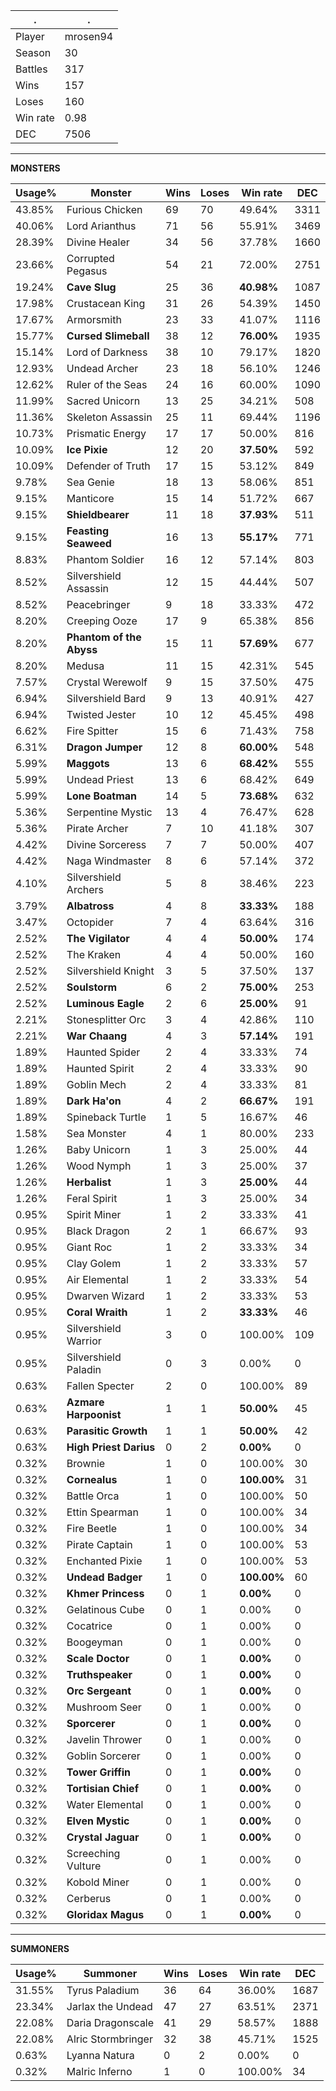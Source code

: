 .|.
|-|-
Player|mrosen94
Season|30
Battles|317
Wins|157
Loses|160
Win rate|0.98
DEC|7506

---
**MONSTERS**

Usage%|Monster|Wins|Loses|Win rate|DEC|
-|-|-|-|-|-|
43.85%|Furious Chicken|69|70|49.64%|3311|
40.06%|Lord Arianthus|71|56|55.91%|3469|
28.39%|Divine Healer|34|56|37.78%|1660|
23.66%|Corrupted Pegasus|54|21|72.00%|2751|
19.24%|**Cave Slug**|25|36|**40.98%**|1087|
17.98%|Crustacean King|31|26|54.39%|1450|
17.67%|Armorsmith|23|33|41.07%|1116|
15.77%|**Cursed Slimeball**|38|12|**76.00%**|1935|
15.14%|Lord of Darkness|38|10|79.17%|1820|
12.93%|Undead Archer|23|18|56.10%|1246|
12.62%|Ruler of the Seas|24|16|60.00%|1090|
11.99%|Sacred Unicorn|13|25|34.21%|508|
11.36%|Skeleton Assassin|25|11|69.44%|1196|
10.73%|Prismatic Energy|17|17|50.00%|816|
10.09%|**Ice Pixie**|12|20|**37.50%**|592|
10.09%|Defender of Truth|17|15|53.12%|849|
9.78%|Sea Genie|18|13|58.06%|851|
9.15%|Manticore|15|14|51.72%|667|
9.15%|**Shieldbearer**|11|18|**37.93%**|511|
9.15%|**Feasting Seaweed**|16|13|**55.17%**|771|
8.83%|Phantom Soldier|16|12|57.14%|803|
8.52%|Silvershield Assassin|12|15|44.44%|507|
8.52%|Peacebringer|9|18|33.33%|472|
8.20%|Creeping Ooze|17|9|65.38%|856|
8.20%|**Phantom of the Abyss**|15|11|**57.69%**|677|
8.20%|Medusa|11|15|42.31%|545|
7.57%|Crystal Werewolf|9|15|37.50%|475|
6.94%|Silvershield Bard|9|13|40.91%|427|
6.94%|Twisted Jester|10|12|45.45%|498|
6.62%|Fire Spitter|15|6|71.43%|758|
6.31%|**Dragon Jumper**|12|8|**60.00%**|548|
5.99%|**Maggots**|13|6|**68.42%**|555|
5.99%|Undead Priest|13|6|68.42%|649|
5.99%|**Lone Boatman**|14|5|**73.68%**|632|
5.36%|Serpentine Mystic|13|4|76.47%|628|
5.36%|Pirate Archer|7|10|41.18%|307|
4.42%|Divine Sorceress|7|7|50.00%|407|
4.42%|Naga Windmaster|8|6|57.14%|372|
4.10%|Silvershield Archers|5|8|38.46%|223|
3.79%|**Albatross**|4|8|**33.33%**|188|
3.47%|Octopider|7|4|63.64%|316|
2.52%|**The Vigilator**|4|4|**50.00%**|174|
2.52%|The Kraken|4|4|50.00%|160|
2.52%|Silvershield Knight|3|5|37.50%|137|
2.52%|**Soulstorm**|6|2|**75.00%**|253|
2.52%|**Luminous Eagle**|2|6|**25.00%**|91|
2.21%|Stonesplitter Orc|3|4|42.86%|110|
2.21%|**War Chaang**|4|3|**57.14%**|191|
1.89%|Haunted Spider|2|4|33.33%|74|
1.89%|Haunted Spirit|2|4|33.33%|90|
1.89%|Goblin Mech|2|4|33.33%|81|
1.89%|**Dark Ha'on**|4|2|**66.67%**|191|
1.89%|Spineback Turtle|1|5|16.67%|46|
1.58%|Sea Monster|4|1|80.00%|233|
1.26%|Baby Unicorn|1|3|25.00%|44|
1.26%|Wood Nymph|1|3|25.00%|37|
1.26%|**Herbalist**|1|3|**25.00%**|44|
1.26%|Feral Spirit|1|3|25.00%|34|
0.95%|Spirit Miner|1|2|33.33%|41|
0.95%|Black Dragon|2|1|66.67%|93|
0.95%|Giant Roc|1|2|33.33%|34|
0.95%|Clay Golem|1|2|33.33%|57|
0.95%|Air Elemental|1|2|33.33%|54|
0.95%|Dwarven Wizard|1|2|33.33%|53|
0.95%|**Coral Wraith**|1|2|**33.33%**|46|
0.95%|Silvershield Warrior|3|0|100.00%|109|
0.95%|Silvershield Paladin|0|3|0.00%|0|
0.63%|Fallen Specter|2|0|100.00%|89|
0.63%|**Azmare Harpoonist**|1|1|**50.00%**|45|
0.63%|**Parasitic Growth**|1|1|**50.00%**|42|
0.63%|**High Priest Darius**|0|2|**0.00%**|0|
0.32%|Brownie|1|0|100.00%|30|
0.32%|**Cornealus**|1|0|**100.00%**|31|
0.32%|Battle Orca|1|0|100.00%|50|
0.32%|Ettin Spearman|1|0|100.00%|34|
0.32%|Fire Beetle|1|0|100.00%|34|
0.32%|Pirate Captain|1|0|100.00%|53|
0.32%|Enchanted Pixie|1|0|100.00%|53|
0.32%|**Undead Badger**|1|0|**100.00%**|60|
0.32%|**Khmer Princess**|0|1|**0.00%**|0|
0.32%|Gelatinous Cube|0|1|0.00%|0|
0.32%|Cocatrice|0|1|0.00%|0|
0.32%|Boogeyman|0|1|0.00%|0|
0.32%|**Scale Doctor**|0|1|**0.00%**|0|
0.32%|**Truthspeaker**|0|1|**0.00%**|0|
0.32%|**Orc Sergeant**|0|1|**0.00%**|0|
0.32%|Mushroom Seer|0|1|0.00%|0|
0.32%|**Sporcerer**|0|1|**0.00%**|0|
0.32%|Javelin Thrower|0|1|0.00%|0|
0.32%|Goblin Sorcerer|0|1|0.00%|0|
0.32%|**Tower Griffin**|0|1|**0.00%**|0|
0.32%|**Tortisian Chief**|0|1|**0.00%**|0|
0.32%|Water Elemental|0|1|0.00%|0|
0.32%|**Elven Mystic**|0|1|**0.00%**|0|
0.32%|**Crystal Jaguar**|0|1|**0.00%**|0|
0.32%|Screeching Vulture|0|1|0.00%|0|
0.32%|Kobold Miner|0|1|0.00%|0|
0.32%|Cerberus|0|1|0.00%|0|
0.32%|**Gloridax Magus**|0|1|**0.00%**|0|

---
**SUMMONERS**

Usage%|Summoner|Wins|Loses|Win rate|DEC|
-|-|-|-|-|-|
31.55%|Tyrus Paladium|36|64|36.00%|1687|
23.34%|Jarlax the Undead|47|27|63.51%|2371|
22.08%|Daria Dragonscale|41|29|58.57%|1888|
22.08%|Alric Stormbringer|32|38|45.71%|1525|
0.63%|Lyanna Natura|0|2|0.00%|0|
0.32%|Malric Inferno|1|0|100.00%|34|
